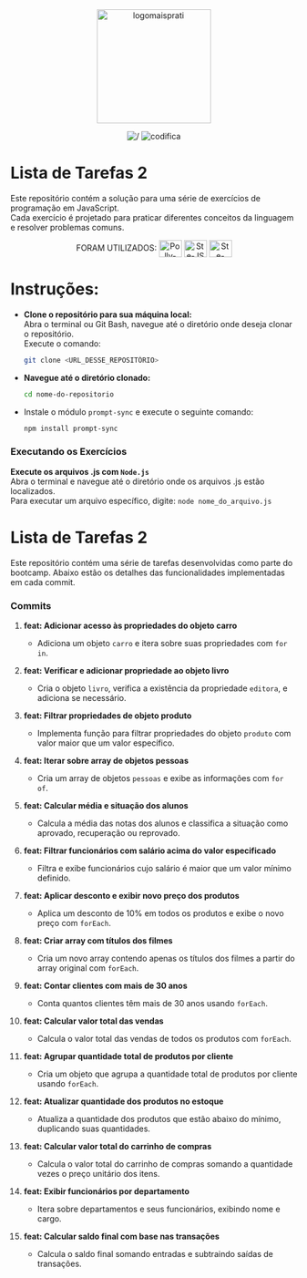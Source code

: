 <div align="center">
<img alt="logomaisprati" title="logo" src="https://assespro-rs.org.br/wp-content/uploads/logo_azul.png " width="200vw"/>

![/](https://img.shields.io/badge/%2F-ff1493?style=for-the-badge) ![codifica](https://img.shields.io/badge/codifica-ffffff?style=for-the-badge) 

</div>

#  Lista de Tarefas 2
Este repositório contém a solução para uma série de exercícios de programação em JavaScript. <br> Cada exercício é projetado para praticar diferentes conceitos da linguagem e resolver problemas comuns.
<div style="display: inline_block" align = "center">
FORAM UTILIZADOS:
<img align="center" alt="Polly-VS" height="30" width="40" src="https://cdn.jsdelivr.net/gh/devicons/devicon/icons/vscode/vscode-original.svg">  
<img align="center" alt="Ste-JS" height="30" width="40" src="https://cdn.jsdelivr.net/gh/devicons/devicon/icons/javascript/javascript-plain.svg"> 
<img align="center" alt="Ste-Nodejs" height="30" width="40" src="https://cdn.jsdelivr.net/gh/devicons/devicon/icons/nodejs/nodejs-original.svg">
</div>

# Instruções: 
- **Clone o repositório para sua máquina local:**<br>
Abra o terminal ou Git Bash, navegue até o diretório onde deseja clonar o repositório.<br>
Execute o comando:
     ```bash
     git clone <URL_DESSE_REPOSITÓRIO>
     ```

- **Navegue até o diretório clonado:**
   ```bash
   cd nome-do-repositorio

- Instale o módulo `prompt-sync` e execute o seguinte comando:
     ```bash
   npm install prompt-sync
   ```  

### Executando os Exercícios
**Execute os arquivos .js com `Node.js`** <br>
Abra o terminal e navegue até o diretório onde os arquivos .js estão localizados.<br>
Para executar um arquivo específico, digite:
    ```
     node nome_do_arquivo.js
     ```

# Lista de Tarefas 2

Este repositório contém uma série de tarefas desenvolvidas como parte do bootcamp. Abaixo estão os detalhes das funcionalidades implementadas em cada commit.

### Commits

1. **feat: Adicionar acesso às propriedades do objeto carro**
   - Adiciona um objeto `carro` e itera sobre suas propriedades com `for in`.

2. **feat: Verificar e adicionar propriedade ao objeto livro**
   - Cria o objeto `livro`, verifica a existência da propriedade `editora`, e adiciona se necessário.

3. **feat: Filtrar propriedades de objeto produto**
   - Implementa função para filtrar propriedades do objeto `produto` com valor maior que um valor específico.

4. **feat: Iterar sobre array de objetos pessoas**
   - Cria um array de objetos `pessoas` e exibe as informações com `for of`.

5. **feat: Calcular média e situação dos alunos**
   - Calcula a média das notas dos alunos e classifica a situação como aprovado, recuperação ou reprovado.

6. **feat: Filtrar funcionários com salário acima do valor especificado**
   - Filtra e exibe funcionários cujo salário é maior que um valor mínimo definido.

7. **feat: Aplicar desconto e exibir novo preço dos produtos**
   - Aplica um desconto de 10% em todos os produtos e exibe o novo preço com `forEach`.

8. **feat: Criar array com títulos dos filmes**
   - Cria um novo array contendo apenas os títulos dos filmes a partir do array original com `forEach`.

9. **feat: Contar clientes com mais de 30 anos**
   - Conta quantos clientes têm mais de 30 anos usando `forEach`.

10. **feat: Calcular valor total das vendas**
    - Calcula o valor total das vendas de todos os produtos com `forEach`.

11. **feat: Agrupar quantidade total de produtos por cliente**
    - Cria um objeto que agrupa a quantidade total de produtos por cliente usando `forEach`.

12. **feat: Atualizar quantidade dos produtos no estoque**
    - Atualiza a quantidade dos produtos que estão abaixo do mínimo, duplicando suas quantidades.

13. **feat: Calcular valor total do carrinho de compras**
    - Calcula o valor total do carrinho de compras somando a quantidade vezes o preço unitário dos itens.

14. **feat: Exibir funcionários por departamento**
    - Itera sobre departamentos e seus funcionários, exibindo nome e cargo.

15. **feat: Calcular saldo final com base nas transações**
    - Calcula o saldo final somando entradas e subtraindo saídas de transações.
